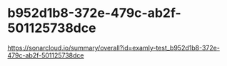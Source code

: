 # b952d1b8-372e-479c-ab2f-501125738dce
https://sonarcloud.io/summary/overall?id=examly-test_b952d1b8-372e-479c-ab2f-501125738dce
